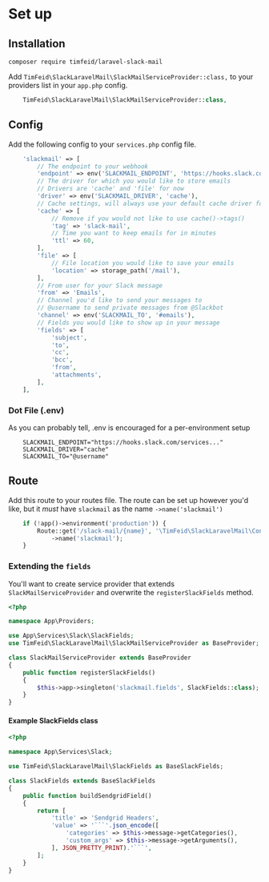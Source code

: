 
# Set up
## Installation
`composer require timfeid/laravel-slack-mail`

Add `TimFeid\SlackLaravelMail\SlackMailServiceProvider::class,` to your providers list in your `app.php` config.

```php
    TimFeid\SlackLaravelMail\SlackMailServiceProvider::class,
```

## Config
Add the following config to your `services.php` config file.
```php
    'slackmail' => [
        // The endpoint to your webhook
        'endpoint' => env('SLACKMAIL_ENDPOINT', 'https://hooks.slack.com/services/..../....'),
        // The driver for which you would like to store emails
        // Drivers are 'cache' and 'file' for now
        'driver' => env('SLACKMAIL_DRIVER', 'cache'),
        // Cache settings, will always use your default cache driver for now
        'cache' => [
            // Remove if you would not like to use cache()->tags()
            'tag' => 'slack-mail',
            // Time you want to keep emails for in minutes
            'ttl' => 60,
        ],
        'file' => [
            // File location you would like to save your emails
            'location' => storage_path('/mail'),
        ],
        // From user for your Slack message
        'from' => 'Emails',
        // Channel you'd like to send your messages to
        // @username to send private messages from @Slackbot
        'channel' => env('SLACKMAIL_TO', '#emails'),
        // Fields you would like to show up in your message
        'fields' => [
            'subject',
            'to',
            'cc',
            'bcc',
            'from',
            'attachments',
        ],
    ],
```

### Dot File (.env)
As you can probably tell, .env is encouraged for a per-environment setup
```
    SLACKMAIL_ENDPOINT="https://hooks.slack.com/services..."
    SLACKMAIL_DRIVER="cache"
    SLACKMAIL_TO="@username"
```

## Route
Add this route to your routes file. The route can be set up however you'd like, but it *must* have `slackmail` as the name `->name('slackmail')`
```php
    if (!app()->environment('production')) {
        Route::get('/slack-mail/{name}', '\TimFeid\SlackLaravelMail\Controllers\SlackMailController@slackMail')
            ->name('slackmail');
    }
```


### Extending the `fields`
You'll want to create service provider that extends `SlackMailServiceProvider` and overwrite the `registerSlackFields` method.
```php
<?php

namespace App\Providers;

use App\Services\Slack\SlackFields;
use TimFeid\SlackLaravelMail\SlackMailServiceProvider as BaseProvider;

class SlackMailServiceProvider extends BaseProvider
{
    public function registerSlackFields()
    {
        $this->app->singleton('slackmail.fields', SlackFields::class);
    }
}

```

#### Example SlackFields class
```php
<?php

namespace App\Services\Slack;

use TimFeid\SlackLaravelMail\SlackFields as BaseSlackFields;

class SlackFields extends BaseSlackFields
{
    public function buildSendgridField()
    {
        return [
            'title' => 'Sendgrid Headers',
            'value' => '```'.json_encode([
                'categories' => $this->message->getCategories(),
                'custom_args' => $this->message->getArguments(),
            ], JSON_PRETTY_PRINT).'```',
        ];
    }
}

```
